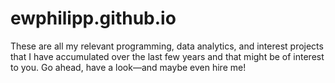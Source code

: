 # ewphilipp.github.io
These are all my relevant programming, data analytics, and interest projects that I have accumulated over the last few years and that might be of interest to you. Go ahead, have a look—and maybe even hire me!
